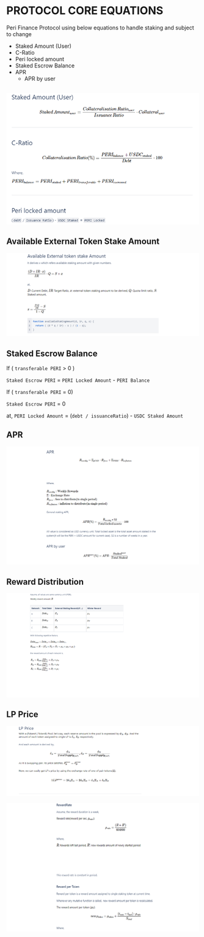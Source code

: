 # PROTOCOL CORE EQUATIONS

Peri Finance Protocol using below equations to handle staking and subject to change 

* Staked Amount \(User\)
* C-Ratio
* Peri locked amount
* Staked Escrow Balance
* APR
  * APR by user

##  <a id="Staked-Amount-(User)"></a>

![](../.gitbook/assets/1%20%281%29.png)

## Available External Token Stake Amount

![](../.gitbook/assets/2%20%281%29.png)

## Staked Escrow Balance <a id="Staked-Escrow-Balance"></a>

If \( `transferable PERI` &gt; 0 \)

`Staked Escrow PERI` = `PERI Locked Amount` - `PERI Balance`

If \( `transferable PERI` = 0\)

`Staked Escrow PERI` = 0

at, `PERI Locked Amount` = \(`debt / issuanceRatio`\) - `USDC Staked Amount`

## APR

![](../.gitbook/assets/3%20%281%29.png)

## Reward Distribution <a id="Reward-Distribution"></a>

![](../.gitbook/assets/4.png)

## LP Price

![](../.gitbook/assets/5%20%281%29.png)

![](../.gitbook/assets/6%20%281%29.png)


